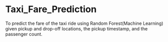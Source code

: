 # Taxi_Fare_Prediction
To predict the fare of the taxi ride using Random Forest(Machine Learning) given pickup and drop-off locations, the pickup timestamp, and the passenger count.
